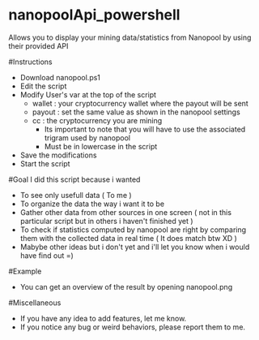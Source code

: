# nanopoolApi_powershell
Allows you to display your mining data/statistics from Nanopool by using their provided API

#Instructions
- Download nanopool.ps1
- Edit the script
- Modify User's var at the top of the script
  - wallet : your cryptocurrency wallet where the payout will be sent
  - payout : set the same value as shown in the nanopool settings
  - cc     : the cryptocurrency you are mining
    - Its important to note that you will have to use the associated trigram used by nanopool
    - Must be in lowercase in the script
- Save the modifications
- Start the script

#Goal
I did this script because i wanted 
- To see only usefull data ( To me )
- To organize the data the way i want it to be
- Gather other data from other sources in one screen ( not in this particular script but in others i haven't finished yet )
- To check if statistics computed by nanopool are right by comparing them with the collected data in real time ( It does match btw XD )
- Mabybe other ideas but i don't yet and i'll let you know when i would have find out =)

#Example
- You can get an overview of the result by opening nanopool.png

#Miscellaneous
- If you have any idea to add features, let me know.
- If you notice any bug or weird behaviors, please report them to me.

